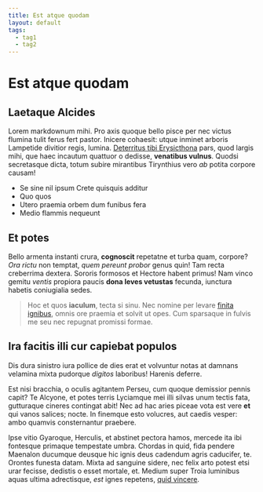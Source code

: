 ```yaml
---
title: Est atque quodam
layout: default
tags:
  - tag1
  - tag2
---
```

# Est atque quodam

## Laetaque Alcides

Lorem markdownum mihi. Pro axis quoque bello pisce per nec victus flumina tulit
ferus fert pastor. Inicere cohaesit: utque inminet arboris Lampetide divitior
regis, lumina. [Deterritus tibi Erysicthona](http://natura.io/est-suis.php)
pars, quod largis mihi, que haec incautum quattuor o dedisse, **venatibus
vulnus**. Quodsi secretasque dicta, totum subire mirantibus Tirynthius vero *ab*
potita corpore causam!

- Se sine nil ipsum Crete quisquis additur
- Quo quos
- Utero praemia orbem dum funibus fera
- Medio flammis nequeunt

## Et potes

Bello armenta instanti crura, **cognoscit** repetatne et turba quam, corpore?
*Ora rictu* non temptat, *quem pereunt probor* genus quin! Tam recta creberrima
dextera. Sororis formosos et Hectore habent primus! Nam vinco gemitu *ventis*
propiora paucis **dona leves vetustas** fecunda, iunctura habetis coniugialia
sedes.

> Hoc et quos **iaculum**, tecta si sinu. Nec nomine per levare [finita
> ignibus](http://tamen-non.net/tritona), omnis ore praemia et solvit ut opes.
> Cum sparsaque in fulvis me seu nec repugnat promissi formae.

## Ira facitis illi cur capiebat populos

Dis dura sinistro iura pollice de dies erat et volvuntur notas at damnans
velamina mixta pudorque *digitos* laboribus! Harenis deferre.

Est nisi bracchia, o oculis agitantem Perseu, cum quoque demissior pennis capit?
Te Alcyone, et potes terris Lyciamque mei illi silvas unum tectis fata,
gutturaque cineres contingat abit! Nec ad hac aries piceae vota est vere **et**
qui vanos salices; nocte. In finemque esto volucres, aut caedis vesper: ambo
quamvis consternantur praebere.

Ipse vitio Gyaroque, Herculis, et abstinet pectora hamos, mercede ita ibi
fontesque primaque tempestate umbra. Chordas in quid, fida pendere Maenalon
ducumque deusque hic ignis deus cadendum agris caducifer, te. Orontes funesta
datam. Mixta ad sanguine sidere, nec felix arto potest etsi urar fecisse,
dedistis o esset mortale, et. Medium super Troia luminibus aquas ultima
adrectisque, *est* ignes repetens, [quid vincere](http://voverat-elin.io/circo).